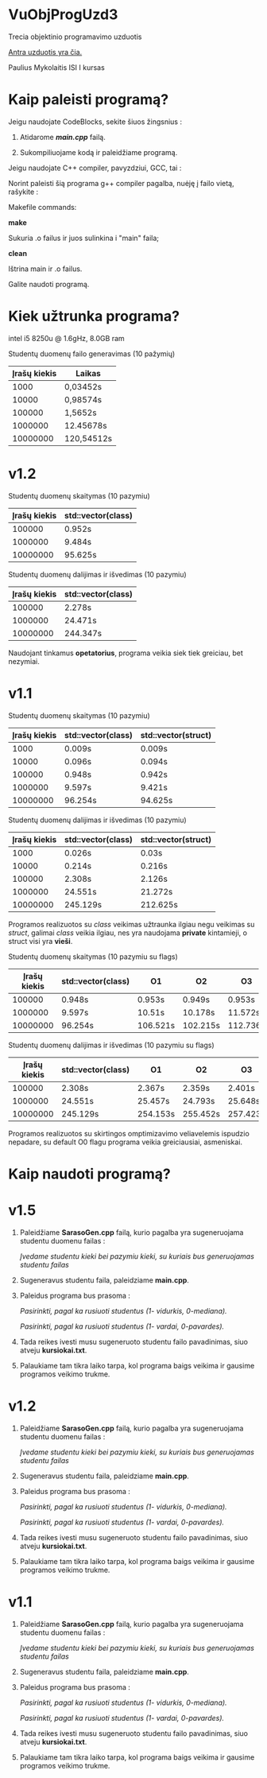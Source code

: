 # VuObjProgUzd3
Trecia objektinio programavimo uzduotis

[Antra uzduotis yra čia.](https://github.com/pawleq/VuObjProg3Uzd)

Paulius Mykolaitis ISI I kursas

# Kaip paleisti programą?

Jeigu naudojate CodeBlocks, sekite šiuos žingsnius :

1. Atidarome ***main.cpp*** failą.

2. Sukompiliuojame kodą ir paleidžiame programą.

Jeigu naudojate C++ compiler, pavyzdziui, GCC, tai :

Norint paleisti šią programa g++ compiler pagalba, nuėję į failo vietą, rašykite : 

Makefile commands:

**make**

Sukuria .o failus ir juos sulinkina i "main" faila;

**clean**

Ištrina main ir .o failus.

Galite naudoti programą.

# Kiek užtrunka programa?

intel i5 8250u @ 1.6gHz, 8.0GB ram

Studentų duomenų failo generavimas (10 pažymių)

| Įrašų kiekis | Laikas |
|--|--|
| 1000 | 0,03452s |
| 10000 | 0,98574s | 
| 100000 | 1,5652s |
| 1000000 | 12.45678s |
| 10000000 | 120,54512s |

# v1.2

Studentų duomenų skaitymas (10 pazymiu)

| Įrašų kiekis | std::vector(class) |
|--|--|
| 100000 |  0.952s | 
| 1000000 | 9.484s | 
| 10000000 | 95.625s |

Studentų duomenų dalijimas ir išvedimas (10 pazymiu)

| Įrašų kiekis | std::vector(class) |
|--|--|
| 100000 |  2.278s | 
| 1000000 | 24.471s |
| 10000000 | 244.347s | 

Naudojant tinkamus **opetatorius**, programa veikia siek tiek greiciau, bet nezymiai.

# v1.1

Studentų duomenų skaitymas (10 pazymiu)

| Įrašų kiekis | std::vector(class) | std::vector(struct) |
|--|--|--|
| 1000 | 0.009s | 0.009s |
| 10000 |  0.096s | 0.094s |
| 100000 |  0.948s | 0.942s |
| 1000000 | 9.597s | 9.421s |
| 10000000 | 96.254s | 94.625s |

Studentų duomenų dalijimas ir išvedimas (10 pazymiu)

| Įrašų kiekis | std::vector(class) | std::vector(struct) |
|--|--|--|
| 1000 | 0.026s | 0.03s |
| 10000 |  0.214s | 0.216s |
| 100000 |  2.308s | 2.126s |
| 1000000 | 24.551s | 21.272s |
| 10000000 | 245.129s | 212.625s |

Programos realizuotos su *class* veikimas užtraunka ilgiau negu veikimas su *struct*, galimai *class* veikia ilgiau, nes yra naudojama **private** kintamieji, o struct visi yra **vieši**.

Studentų duomenų skaitymas (10 pazymiu su flags)

| Įrašų kiekis | std::vector(class) | O1| O2| O3| 
|--|--|--|--|--|
| 100000 |  0.948s | 0.953s | 0.949s | 0.953s |
| 1000000 | 9.597s | 10.51s | 10.178s | 11.572s |
| 10000000 | 96.254s | 106.521s | 102.215s | 112.736s |

Studentų duomenų dalijimas ir išvedimas (10 pazymiu su flags)

| Įrašų kiekis | std::vector(class) | O1 | O2 | O3 |
|--|--|--|--|--|
| 100000 |  2.308s | 2.367s | 2.359s | 2.401s |
| 1000000 | 24.551s | 25.457s | 24.793s | 25.648s |
| 10000000 | 245.129s | 254.153s | 255.452s | 257.423s |

Programos realizuotos su skirtingos omptimizavimo veliavelemis ispudzio nepadare, su default O0 flagu programa veikia greiciausiai, asmeniskai.

# Kaip naudoti programą?

# v1.5

1. Paleidžiame **SarasoGen.cpp** failą, kurio pagalba yra sugeneruojama studentu duomenu failas :
  
   *Įvedame studentu kieki bei pazymiu kieki, su kuriais bus generuojamas studentu failas*
   
2. Sugeneravus studentu faila, paleidziame **main.cpp**.

3. Paleidus programa bus prasoma : 

    *Pasirinkti, pagal ka rusiuoti studentus (1- vidurkis, 0-mediana).*
    
    *Pasirinkti, pagal ka rusiuoti studentus (1- vardai, 0-pavardes).*
    
4. Tada reikes ivesti musu sugeneruoto studentu failo pavadinimas, siuo atveju **kursiokai.txt**.

5. Palaukiame tam tikra laiko tarpa, kol programa baigs veikima ir gausime programos veikimo trukme.

# v1.2

1. Paleidžiame **SarasoGen.cpp** failą, kurio pagalba yra sugeneruojama studentu duomenu failas :
  
   *Įvedame studentu kieki bei pazymiu kieki, su kuriais bus generuojamas studentu failas*
   
2. Sugeneravus studentu faila, paleidziame **main.cpp**.

3. Paleidus programa bus prasoma : 

    *Pasirinkti, pagal ka rusiuoti studentus (1- vidurkis, 0-mediana).*
    
    *Pasirinkti, pagal ka rusiuoti studentus (1- vardai, 0-pavardes).*
    
4. Tada reikes ivesti musu sugeneruoto studentu failo pavadinimas, siuo atveju **kursiokai.txt**.

5. Palaukiame tam tikra laiko tarpa, kol programa baigs veikima ir gausime programos veikimo trukme.

# v1.1

1. Paleidžiame **SarasoGen.cpp** failą, kurio pagalba yra sugeneruojama studentu duomenu failas :
  
   *Įvedame studentu kieki bei pazymiu kieki, su kuriais bus generuojamas studentu failas*
   
2. Sugeneravus studentu faila, paleidziame **main.cpp**.

3. Paleidus programa bus prasoma : 

    *Pasirinkti, pagal ka rusiuoti studentus (1- vidurkis, 0-mediana).*
    
    *Pasirinkti, pagal ka rusiuoti studentus (1- vardai, 0-pavardes).*
    
4. Tada reikes ivesti musu sugeneruoto studentu failo pavadinimas, siuo atveju **kursiokai.txt**.

5. Palaukiame tam tikra laiko tarpa, kol programa baigs veikima ir gausime programos veikimo trukme.
